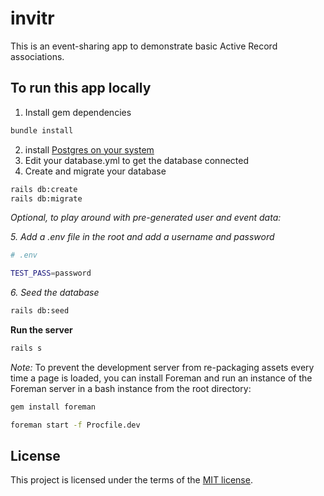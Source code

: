 # invitr

This is an event-sharing app to demonstrate basic Active Record associations.

## To run this app locally

1. Install gem dependencies

```bash
bundle install
```

2. install [Postgres on your system](https://www.alanvardy.com/posts/7)
3. Edit your database.yml to get the database connected
4. Create and migrate your database

```bash
rails db:create
rails db:migrate
```

_Optional, to play around with pre-generated user and event data:_

_5. Add a .env file in the root and add a username and password_

```bash
# .env

TEST_PASS=password
```

_6. Seed the database_

```bash
rails db:seed
```

**Run the server**

```bash
rails s
```

_Note:_ To prevent the development server from re-packaging assets every time a page is loaded, you can install Foreman and run an instance of the Foreman server in a bash instance from the root directory:

```bash
gem install foreman

foreman start -f Procfile.dev
```

## License

This project is licensed under the terms of the [MIT license](https://opensource.org/licenses/MIT).
